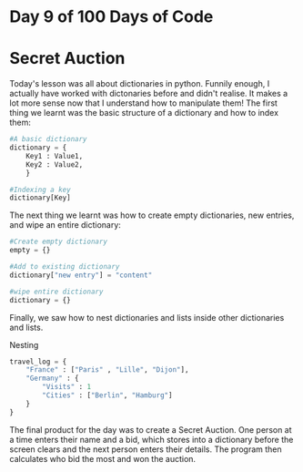 # Day 9 of 100 Days of Code
# Secret Auction

Today's lesson was all about dictionaries in python. Funnily enough, I actually have worked with dictonaries before and didn't realise. It makes a lot more sense now that I understand how to manipulate them! The first thing we learnt was the basic structure of a dictionary and how to index them:

```python
#A basic dictionary 
dictionary = {
    Key1 : Value1, 
    Key2 : Value2, 
    }

#Indexing a key
dictionary[Key]
```
The next thing we learnt was how to create empty dictionaries, new entries, and wipe an entire dictionary:
```python
#Create empty dictionary
empty = {}

#Add to existing dictionary
dictionary["new entry"] = "content"

#wipe entire dictionary
dictionary = {}
```

Finally, we saw how to nest dictionaries and lists inside other dictionaries and lists.

Nesting
```python
travel_log = {
    "France" : ["Paris" , "Lille", "Dijon"],
    "Germany" : {
        "Visits" : 1
        "Cities" : ["Berlin", "Hamburg"]
    }
}
```
The final product for the day was to create a Secret Auction. One person at a time enters their name and a bid, which stores into a dictionary before the screen clears and the next person enters their details. The program then calculates who bid the most and won the auction.
